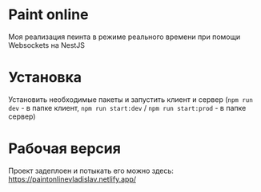 # Paint online

Моя реализация пеинта в режиме реального времени при помощи Websockets на NestJS

# Установка

Установить необходимые пакеты и запустить клиент и сервер (`npm run dev` - в папке клиент, `npm run start:dev` / `npm run start:prod` - в папке сервер)

# Рабочая версия

Проект задеплоен и потыкать его можно здесь: https://paintonlinevladislav.netlify.app/